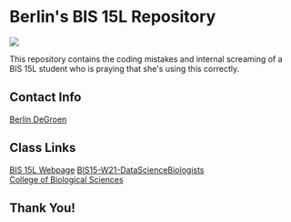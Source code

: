 # Berlin's BIS 15L Repository

![](.Hello_there.gif)

This repository contains the coding mistakes and internal screaming of a BIS 15L student who is praying that she's using this correctly.

## Contact Info

[Berlin DeGroen](mailto:bkdegroen@ucdavis.edu)

## Class Links  

[BIS 15L Webpage](https://jmledford3115.github.io/datascibiol/) 
[BIS15-W21-DataScienceBiologists](https://github.com/jmledford3115/BIS15L-W21-DataScienceBiologists)  
[College of Biological Sciences](https://biology.ucdavis.edu/)

## Thank You!  
